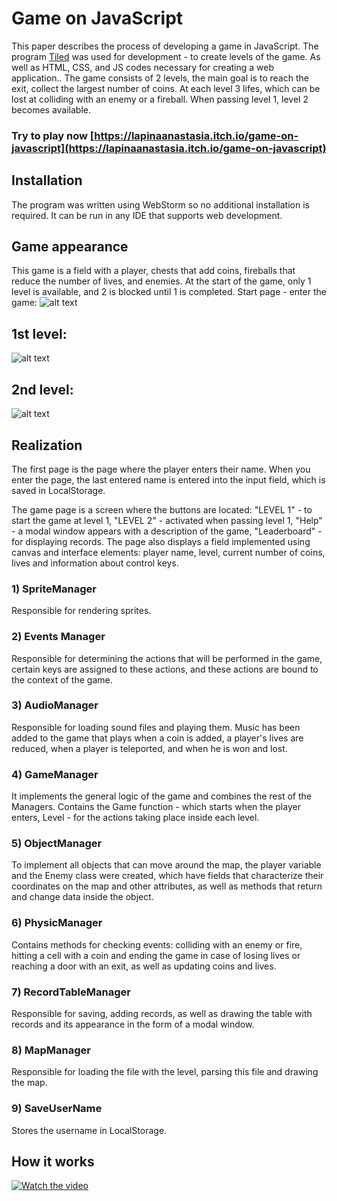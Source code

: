 # Game on JavaScript


This paper describes the process of developing a game in JavaScript. The program [Tiled](https://www.mapeditor.org/) was used for development - to create levels of the game. As well as HTML, CSS, and JS codes necessary for creating a web application.. The game consists of 2 levels, the main goal is to reach the exit, collect the largest number of coins. At each level 3 lifes, which can be lost at colliding with an enemy or a fireball. When passing level 1, level 2 becomes available.

### Try to play now [https://lapinaanastasia.itch.io/game-on-javascript](https://lapinaanastasia.itch.io/game-on-javascript)

## Installation

The program was written using WebStorm so no additional installation is required. It can be run in any IDE that supports web development.

## Game appearance

This game is a field with a player, chests that add coins, fireballs that reduce the number of lives, and enemies. At the start of the game, only 1 level is available, and 2 is blocked until 1 is completed. Start page - enter the game:
![alt text](https://i.ibb.co/fXkVmSY/entry.png)

## 1st level:
![alt text](https://i.ibb.co/qmnt8Vw/1.png)

## 2nd level:
![alt text](https://i.ibb.co/L888LhR/2.png)

## Realization
The first page is the page where the player enters their name. When you enter the page, the last entered name is entered into the input field, which is saved in LocalStorage.

The game page is a screen where the buttons are located: "LEVEL 1" - to start the game at level 1, "LEVEL 2" - activated when passing level 1, "Help" - a modal window appears with a description of the game, "Leaderboard" - for displaying records. The page also displays a field implemented using canvas and interface elements: player name, level, current number of coins, lives and information about control keys.

### 1) SpriteManager
Responsible for rendering sprites.

### 2) Events Manager
Responsible for determining the actions that will be performed in the game, certain keys are assigned to these actions, and these actions are bound to the context of the game.

### 3) AudioManager
Responsible for loading sound files and playing them. Music has been added to the game that plays when a coin is added, a player's lives are reduced, when a player is teleported, and when he is won and lost.

### 4) GameManager
It implements the general logic of the game and combines the rest of the Managers. Contains the Game function - which starts when the player enters, Level - for the actions taking place inside each level.

### 5) ObjectManager
To implement all objects that can move around the map, the player variable and the Enemy class were created, which have fields that characterize their coordinates on the map and other attributes, as well as methods that return and change data inside the object.

### 6) PhysicManager
Contains methods for checking events: colliding with an enemy or fire, hitting a cell with a coin and ending the game in case of losing lives or reaching a door with an exit, as well as updating coins and lives.

### 7) RecordTableManager
Responsible for saving, adding records, as well as drawing the table with records and its appearance in the form of a modal window.

### 8) MapManager
Responsible for loading the file with the level, parsing this file and drawing the map.

### 9) SaveUserName
Stores the username in LocalStorage.

## How it works

[![Watch the video](https://i.ibb.co/L888LhR/2.png)](https://youtu.be/15xsV8cUw8U)
